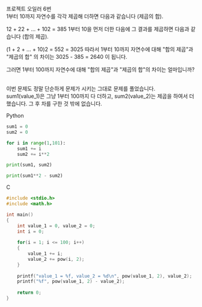 프로젝트 오일러 6번<br>
1부터 10까지 자연수를 각각 제곱해 더하면 다음과 같습니다 (제곱의 합).

12 + 22 + ... + 102 = 385
1부터 10을 먼저 더한 다음에 그 결과를 제곱하면 다음과 같습니다 (합의 제곱).

(1 + 2 + ... + 10)2 = 552 = 3025
따라서 1부터 10까지 자연수에 대해 "합의 제곱"과 "제곱의 합" 의 차이는 3025 - 385 = 2640 이 됩니다.

그러면 1부터 100까지 자연수에 대해 "합의 제곱"과 "제곱의 합"의 차이는 얼마입니까?<br><br>

이번 문제도 정말 단순하게 문제가 시키는 그대로 문제를 풀었습니다.<br>
sum1(value_1)은 그냥 1부터 100까지 다 더하고, sum2(value_2)는 제곱을 하여서 더했습니다. 그 후 차를 구한 것 밖에 없습니다.

Python
```python
sum1 = 0
sum2 = 0

for i in range(1,101):
	sum1 += i
	sum2 += i**2

print(sum1, sum2)

print(sum1**2 - sum2)
```

C
```c
#include <stdio.h>
#include <math.h>

int main()
{
	int value_1 = 0, value_2 = 0;
	int i = 0;
	
	for(i = 1; i <= 100; i++)
	{
		value_1 += i;
		value_2 += pow(i, 2);
	}
	
	printf("value_1 = %f, value_2 = %d\n", pow(value_1, 2), value_2);
	printf("%f", pow(value_1, 2) - value_2);
	
	return 0;
}
```